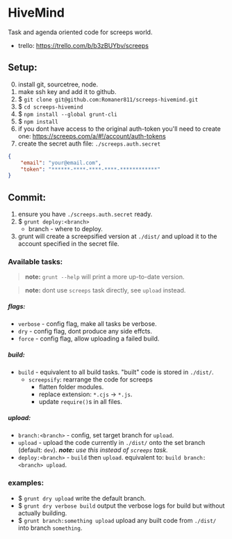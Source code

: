 # HiveMind

Task and agenda oriented code for screeps world.

* trello:  <https://trello.com/b/b3zBUYbv/screeps>



## Setup:

0. install git, sourcetree, node.
1. make ssh key and add it to github.
1. $ `git clone git@github.com:Romaner811/screeps-hivemind.git`
1. $ `cd screeps-hivemind`
1. $ `npm install --global grunt-cli`
1. $ `npm install`
1. if you dont have access to the original auth-token you'll need to create one: <https://screeps.com/a/#!/account/auth-tokens>
1. create the secret auth file: `./screeps.auth.secret`
```json
{
    "email": "your@email.com",
    "token": "******-****-****-****-************"
}
```



## Commit:

1. ensure you have `./screeps.auth.secret` ready.
2. $ `grunt deploy:<branch>`
    * branch - where to deploy.
3. grunt will create a screepsified version at `./dist/` and upload it to the account specified in the secret file.

### Available tasks:
> **note:** `grunt --help` will print a more up-to-date version.

> **note:** dont use `screeps` task directly, see `upload` instead.

##### flags:
- `verbose` - config flag, make all tasks be verbose.
- `dry` - config flag, dont produce any side effcts.
- `force` - config flag, allow uploading a failed build.
##### build:
- `build` - equivalent to all build tasks. "built" code is stored in `./dist/`.
    - `screepsify`: rearrange the code for screeps
        - flatten folder modules.
        - replace extension: `*.cjs` -> `*.js`.
        - update `require()`s in all files.
##### upload:
- `branch:<branch>` - config, set target branch for `upload`.
- `upload` - upload the code currently in `./dist/` onto the set branch (default: `dev`).
    _**note:** use this instead of `screeps` task._
- `deploy:<branch>` - `build` then `upload`. equivalent to: `build branch:<branch> upload`.

### examples:
- $ `grunt dry upload`
    write the default branch.
- $ `grunt dry verbose build`
    output the verbose logs for build but without actually building.
- $ `grunt branch:something upload`
    upload any built code from `./dist/` into branch `something`.

